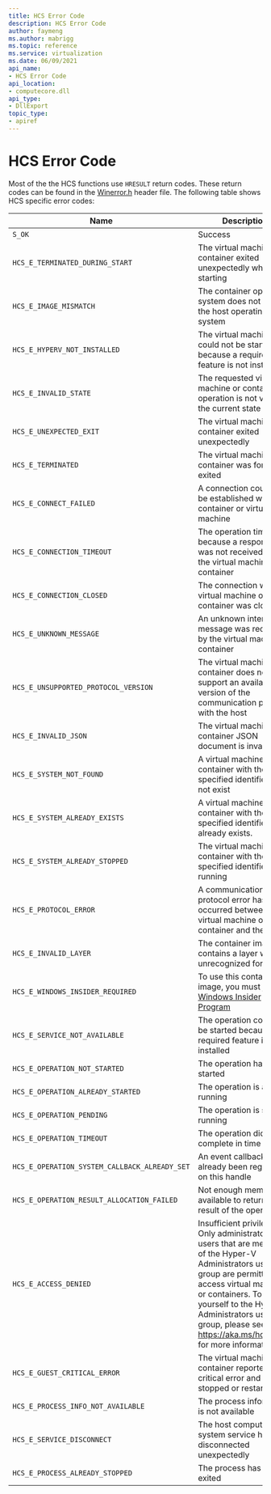 ```yaml
---
title: HCS Error Code
description: HCS Error Code
author: faymeng
ms.author: mabrigg
ms.topic: reference
ms.service: virtualization
ms.date: 06/09/2021
api_name:
- HCS Error Code
api_location:
- computecore.dll
api_type:
- DllExport
topic_type: 
- apiref
---
```

# HCS Error Code

Most of the the HCS functions use `HRESULT` return codes. These return codes can be found in the [Winerror.h](/windows/win32/api/winerror/) header file. The following table shows HCS specific error codes:



|Name|Description|Value|
|---|---|---|
|`S_OK`|Success|`0x00000000`|
|`HCS_E_TERMINATED_DURING_START`|The virtual machine or container exited unexpectedly while starting|`0x80370100`|
|`HCS_E_IMAGE_MISMATCH`|The container operating system does not match the host operating system|`0x80370101`|
|`HCS_E_HYPERV_NOT_INSTALLED`|The virtual machine could not be started because a required feature is not installed|`0x80370102`|
|`HCS_E_INVALID_STATE`|The requested virtual machine or container operation is not valid in the current state|`0x80370105`|
|`HCS_E_UNEXPECTED_EXIT`|The virtual machine or container exited unexpectedly|`0x80370106`|
|`HCS_E_TERMINATED`|The virtual machine or container was forcefully exited|`0x80370107`|
|`HCS_E_CONNECT_FAILED`|A connection could not be established with the container or virtual machine|`0x80370108`|
|`HCS_E_CONNECTION_TIMEOUT`|The operation timed out because a response was not received from the virtual machine or container|`0x80370109`|
|`HCS_E_CONNECTION_CLOSED`|The connection with the virtual machine or container was closed|`0x8037010A`|
|`HCS_E_UNKNOWN_MESSAGE`|An unknown internal message was received by the virtual machine or container|`0x8037010B`|
|`HCS_E_UNSUPPORTED_PROTOCOL_VERSION`|The virtual machine or container does not support an available version of the communication protocol with the host|`0x8037010C`|
|`HCS_E_INVALID_JSON`|The virtual machine or container JSON document is invalid|`0x8037010D`|
|`HCS_E_SYSTEM_NOT_FOUND`|A virtual machine or container with the specified identifier does not exist|`0x8037010E`|
|`HCS_E_SYSTEM_ALREADY_EXISTS`|A virtual machine or container with the specified identifier already exists.|`0x8037010F`|
|`HCS_E_SYSTEM_ALREADY_STOPPED`|The virtual machine or container with the specified identifier is not running|`0x80370110`|
|`HCS_E_PROTOCOL_ERROR`|A communication protocol error has occurred between the virtual machine or container and the host|`0x80370111`|
|`HCS_E_INVALID_LAYER`|The container image contains a layer with an unrecognized format|`0x80370112`|
|`HCS_E_WINDOWS_INSIDER_REQUIRED`|To use this container image, you must join [the Windows Insider Program](https://go.microsoft.com/fwlink/?linkid=850659)|`0x80370113`|
|`HCS_E_SERVICE_NOT_AVAILABLE`|The operation could not be started because a required feature is not installed|`0x80370114`|
|`HCS_E_OPERATION_NOT_STARTED`|The operation has not started|`0x80370115`|
|`HCS_E_OPERATION_ALREADY_STARTED`|The operation is already running|`0x80370116`|
|`HCS_E_OPERATION_PENDING`|The operation is still running|`0x80370117`|
|`HCS_E_OPERATION_TIMEOUT`|The operation did not complete in time|`0x80370118`|
|`HCS_E_OPERATION_SYSTEM_CALLBACK_ALREADY_SET`|An event callback has already been registered on this handle|`0x80370119`|
|`HCS_E_OPERATION_RESULT_ALLOCATION_FAILED`|Not enough memory available to return the result of the operation|`0x8037011A`|
|`HCS_E_ACCESS_DENIED`|Insufficient privileges. Only administrators or users that are members of the Hyper-V Administrators user group are permitted to access virtual machines or containers. To add yourself to the Hyper-V Administrators user group, please see https://aka.ms/hcsadmin for more information.|`0x8037011B`|
|`HCS_E_GUEST_CRITICAL_ERROR`|The virtual machine or container reported a critical error and was stopped or restarted|`0x8037011C`|
|`HCS_E_PROCESS_INFO_NOT_AVAILABLE`|The process information is not available|`0x8037011D`|
|`HCS_E_SERVICE_DISCONNECT`|The host compute system service has disconnected unexpectedly|`0x8037011E`|
|`HCS_E_PROCESS_ALREADY_STOPPED`|The process has already exited|`0x8037011F`|